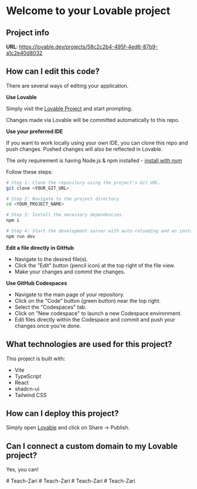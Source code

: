 # Welcome to your Lovable project

## Project info

**URL**: https://lovable.dev/projects/58c2c2b4-495f-4ed6-87b9-a1c2e40d8032

## How can I edit this code?

There are several ways of editing your application.

**Use Lovable**

Simply visit the [Lovable Project](https://lovable.dev/projects/58c2c2b4-495f-4ed6-87b9-a1c2e40d8032) and start prompting.

Changes made via Lovable will be committed automatically to this repo.

**Use your preferred IDE**

If you want to work locally using your own IDE, you can clone this repo and push changes. Pushed changes will also be reflected in Lovable.

The only requirement is having Node.js & npm installed - [install with nvm](https://github.com/nvm-sh/nvm#installing-and-updating)

Follow these steps:

```sh
# Step 1: Clone the repository using the project's Git URL.
git clone <YOUR_GIT_URL>

# Step 2: Navigate to the project directory.
cd <YOUR_PROJECT_NAME>

# Step 3: Install the necessary dependencies.
npm i

# Step 4: Start the development server with auto-reloading and an instant preview.
npm run dev
```

**Edit a file directly in GitHub**

- Navigate to the desired file(s).
- Click the "Edit" button (pencil icon) at the top right of the file view.
- Make your changes and commit the changes.

**Use GitHub Codespaces**

- Navigate to the main page of your repository.
- Click on the "Code" button (green button) near the top right.
- Select the "Codespaces" tab.
- Click on "New codespace" to launch a new Codespace environment.
- Edit files directly within the Codespace and commit and push your changes once you're done.

## What technologies are used for this project?

This project is built with:

- Vite
- TypeScript
- React
- shadcn-ui
- Tailwind CSS

## How can I deploy this project?

Simply open [Lovable](https://lovable.dev/projects/58c2c2b4-495f-4ed6-87b9-a1c2e40d8032) and click on Share -> Publish.

## Can I connect a custom domain to my Lovable project?

Yes, you can!


#   T e a c h - Z a r i 
 
 #   T e a c h - Z a r i  
 #   T e a c h - Z a r i  
 #   T e a c h - Z a r i  
 